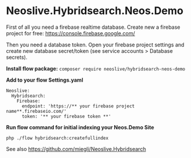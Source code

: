 # Neoslive.Hybridsearch.Neos.Demo

First of all you need a firebase realtime database. Create new a firebase project for free: 
https://console.firebase.google.com/

Then you need a database token. Open your firebase project settings and create new database secret/token (see service accounts > Database secrets).

**Install flow package:**
`composer require neoslive/hybridsearch-neos-demo`

**Add to your flow Settings.yaml**

```
Neoslive:
  Hybridsearch:
    Firebase:
      endpoint: 'https://** your firebase project name**.firebaseio.com/'
      token: '** your firebase token **'
```

**Run flow command for initial indexing your Neos.Demo Site**

`php ./flow hybridsearch:createfullindex`

See also 
https://github.com/miegli/Neoslive.Hybridsearch